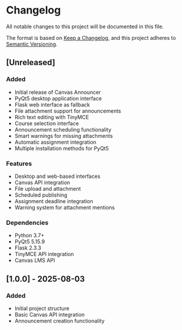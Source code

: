 # Changelog

All notable changes to this project will be documented in this file.

The format is based on [Keep a Changelog](https://keepachangelog.com/en/1.0.0/),
and this project adheres to [Semantic Versioning](https://semver.org/spec/v2.0.0.html).

## [Unreleased]

### Added
- Initial release of Canvas Announcer
- PyQt5 desktop application interface
- Flask web interface as fallback
- File attachment support for announcements
- Rich text editing with TinyMCE
- Course selection interface
- Announcement scheduling functionality
- Smart warnings for missing attachments
- Automatic assignment integration
- Multiple installation methods for PyQt5

### Features
- Desktop and web-based interfaces
- Canvas API integration
- File upload and attachment
- Scheduled publishing
- Assignment deadline integration
- Warning system for attachment mentions

### Dependencies
- Python 3.7+
- PyQt5 5.15.9
- Flask 2.3.3
- TinyMCE API integration
- Canvas LMS API

## [1.0.0] - 2025-08-03

### Added
- Initial project structure
- Basic Canvas API integration
- Announcement creation functionality
